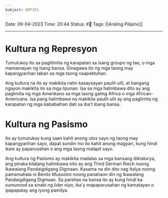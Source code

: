 ```yaml
---
Subject: ARP101
---
```

Date: 09-04-2023 
Time: 20:44
Status: #📝 
Tags: [[Araling Pilipino]]

-----

# Kultura ng Represyon
Tumutukoy ito sa paglilimita ng karapatan sa isang groupo ng tao, o mga mamamayan ng isang bansa. Ginagawa ito ng mga taong may kapangyarihan laban sa mga taong naapektuhan.

Ang kultura na ito ay makikita natin kasaysayan paulit-ulit, at hangang ngayon makikita ito sa mga lipunan. Isa sa mga halimbawa dito ay ang paglimita ng mga Amerikano sa mga taong galing Africa o mga African-Americans. Isa pang halimbawa na makikita paulit-ulit ay ang paglimita ng karapatan ng mga kababaihan dati sa iba't ibang bansa.

# Kultura ng Pasismo
Ito ay tumutukoy kung saan kahit anong utos sayo ng taong may kapangyarihan sayo, dapat sundin mo ito kahit anong magyari, kung hindi ikaw ay paparusahan o ang mga taong malapit sayo.

Ang kultura ng Pasismo ay makikita madalas sa mga bansang diktaturya, ang pinaka kilalang halimbawa nito ay ang Third German Riech noong Ikawalang Pandaigdigang Digmaan. Kasama na din dito nag Italya noong pamamahala ni Benito Mussolini noong panahaon din ng Ikawalang Pandaigdigang Digmaan. Sa parehas na bansa ito ay kung hindi ka sumunood sa sinabi ng lider niyo, ika'y mapaparusahan ng kamatayan o ipapapatay ang iyong pamilya.